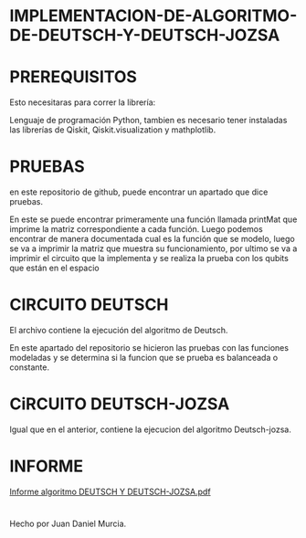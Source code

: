 # IMPLEMENTACION-DE-ALGORITMO-DE-DEUTSCH-Y-DEUTSCH-JOZSA

# PREREQUISITOS

Esto necesitaras para correr la librería:

Lenguaje de programación Python, tambien es necesario tener instaladas las librerías de Qiskit, Qiskit.visualization y mathplotlib.

# PRUEBAS

en este repositorio de github, puede encontrar un apartado que dice pruebas.

En este se puede encontrar primeramente una función  llamada printMat que imprime la matriz correspondiente a cada función.
Luego podemos encontrar de manera documentada cual es la función que se modelo, luego se va a imprimir la matriz que muestra su funcionamiento, por ultimo se va a imprimir el circuito que la implementa y se realiza la prueba con los qubits que están en el espacio 

# CIRCUITO DEUTSCH

El archivo contiene la ejecución del algoritmo de Deutsch.

En este apartado del repositorio se hicieron las pruebas con las funciones modeladas y se determina si la funcion que se prueba es balanceada o constante.

# CiRCUITO DEUTSCH-JOZSA

Igual que en el anterior, contiene la ejecucion del algoritmo Deutsch-jozsa.

# INFORME

[Informe algoritmo DEUTSCH Y DEUTSCH-JOZSA.pdf](https://github.com/murcia0421/IMPLEMENTACION-DE-ALGORITMO-DE-DEUTSCH-Y-DEUTSCH-JOZSA/files/10100336/Informe.algoritmo.DEUTSCH.Y.DEUTSCH-JOZSA.pdf)

#

Hecho por Juan Daniel Murcia.
